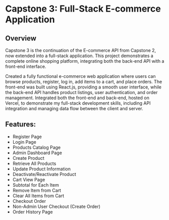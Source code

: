# Capstone 3: Full-Stack E-commerce Application

## Overview
Capstone 3 is the continuation of the E-commerce API from Capstone 2, now extended into a full-stack application. This project demonstrates a complete online shopping platform, integrating both the back-end API with a front-end interface.

Created a fully functional e-commerce web application where users can browse products, register, log in, add items to a cart, and place orders. The front-end was built using React.js, providing a smooth user interface, while the back-end API handles product listings, user authentication, and order management. Integrated both the front-end and back-end, hosted on Vercel, to demonstrate my full-stack development skills, including API integration and managing data flow between the client and server.

## Features:
- Register Page
- Login Page
- Products Catalog Page
- Admin Dashboard Page
- Create Product
- Retrieve All Products
- Update Product Information
- Deactivate/Reactivate Product
- Cart View Page
- Subtotal for Each Item
- Remove Item from Cart
- Clear All Items from Cart
- Checkout Order
- Non-Admin User Checkout (Create Order)
- Order History Page

